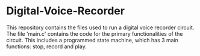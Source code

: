 # Digital-Voice-Recorder

This repository contains the files used to run a digital voice recorder circuit. The file 'main.c' contains the code for the primary functionalities of the circuit. This includes a programmed state machine, which has 3 main functions: stop, record and play.
